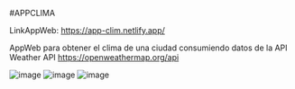 #APPCLIMA 

LinkAppWeb: https://app-clim.netlify.app/

AppWeb para obtener el clima de una ciudad consumiendo datos de la API Weather API https://openweathermap.org/api 

![image](https://github.com/FreddyArreagaM/APP_CLIMA/assets/127709400/ee3292e7-d0df-45c0-b084-08a5c323397f)
![image](https://github.com/FreddyArreagaM/APP_CLIMA/assets/127709400/d4e4c660-af0a-411d-9613-06d11559f11d)
![image](https://github.com/FreddyArreagaM/APP_CLIMA/assets/127709400/b432e597-3aaa-4ec8-b563-758d4c7509ae)
